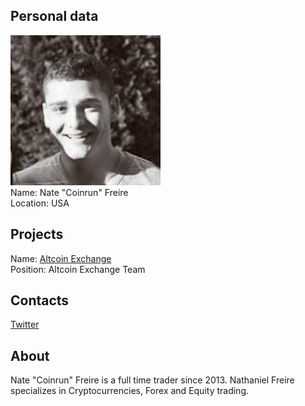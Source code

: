 ## Personal data
![ photo](photo/nate_freire.jpg)  
Name: Nate "Coinrun" Freire  
Location: USA
## Projects 
Name: [Altcoin Exchange](../projects/altcoin_exchange.md)  
Position: Altcoin Exchange Team
## Contacts
[Twitter](https://twitter.com/cryptocoinrun)  
## About
Nate "Coinrun" Freire is a full time trader since 2013. Nathaniel Freire specializes in Cryptocurrencies, Forex and Equity trading.
